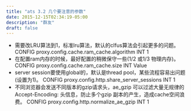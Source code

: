 ```yaml
---
title: "ats 3.2 几个要注意的参数"
date: 2015-12-15T02:34:19-05:00
description: "群友"
draft: false 
---
```


* 需要改LRU算法到1，标准lru算法，默认的clfus算法会引起更多的问题。
  CONFIG proxy.config.cache.ram_cache.algorithm INT 1
* 在配置ram内存的时候，最好配置的稍微保守一些(1/2 或1/3 物理内存)。
  CONFIG proxy.config.cache.ram_cache.size INT Value
* server session要使用global的，默认是thread pool，某些流程容易出问题(设置为1)。
  CONFIG proxy.config.http.share_server_sessions INT 1
* 不同浏览器会发送不同版本的gzip请求头，ae_gzip 可以过滤大量无规律的 Accept-Encoding: 头信息，防止多个gzip 副本的产生，造成cache空间浪费。
  CONFIG proxy.config.http.normalize_ae_gzip INT 1
